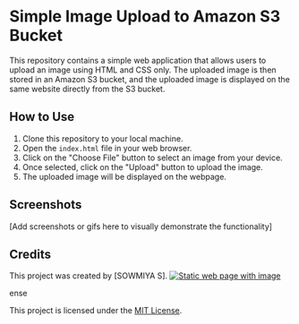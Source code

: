 # Simple Image Upload to Amazon S3 Bucket

This repository contains a simple web application that allows users to upload an image using HTML and CSS only. The uploaded image is then stored in an Amazon S3 bucket, and the uploaded image is displayed on the same website directly from the S3 bucket.

## How to Use

1. Clone this repository to your local machine.
2. Open the `index.html` file in your web browser.
3. Click on the "Choose File" button to select an image from your device.
4. Once selected, click on the "Upload" button to upload the image.
5. The uploaded image will be displayed on the webpage.

## Screenshots

[Add screenshots or gifs here to visually demonstrate the functionality]

## Credits

This project was created by [SOWMIYA S].
[![Static web page with image](https://img.youtube.com/vi/https://youtu.be/tkEGqTqkn8c?si=nIIqjAXnld_01X7V/0.jpg)](https://youtu.be/tkEGqTqkn8c?si=nIIqjAXnld_01X7V)

ense

This project is licensed under the [MIT License](LICENSE).
